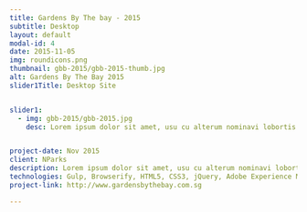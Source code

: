 ```yaml
---
title: Gardens By The bay - 2015
subtitle: Desktop
layout: default
modal-id: 4
date: 2015-11-05
img: roundicons.png
thumbnail: gbb-2015/gbb-2015-thumb.jpg
alt: Gardens By The Bay 2015
slider1Title: Desktop Site


slider1:
  - img: gbb-2015/gbb-2015.jpg
    desc: Lorem ipsum dolor sit amet, usu cu alterum nominavi lobortis.


project-date: Nov 2015
client: NParks
description: Lorem ipsum dolor sit amet, usu cu alterum nominavi lobortis. At duo novum diceret. Tantas apeirian vix et, usu sanctus postulant inciderint ut, populo diceret necessitatibus in vim. Cu eum dicam feugiat noluisse.
technologies: Gulp, Browserify, HTML5, CSS3, jQuery, Adobe Experience Manager
project-link: http://www.gardensbythebay.com.sg

---
```

